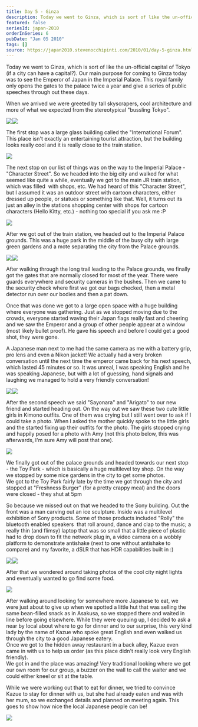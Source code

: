 ```yaml
---
title: Day 5 - Ginza
description: Today we went to Ginza, which is sort of like the un-official capital of Tokyo (if a city can have a capital?). Our main purpose for coming ...
featured: false
seriesId: japan-2010
orderInSeries: 6
pubDate: "Jan 05 2010"
tags: []
source: https://japan2010.stevenocchipinti.com/2010/01/day-5-ginza.html
---
```


Today we went to Ginza, which is sort of like the un-official capital of Tokyo (if a city can have a capital?). Our main purpose for coming to Ginza today was to see the Emperor of Japan in the Imperial Palace. This royal family only opens the gates to the palace twice a year and give a series of public speeches through out these days.

When we arrived we were greeted by tall skyscrapers, cool architecture and more of what we expected from the stereotypical "bussling Tokyo".

[![](https://2.bp.blogspot.com/_l2YQkMP1pOU/Sz9wRoJymUI/AAAAAAAAAPs/03C9nvhbVV0/s320/DSC_0003.JPG)](https://2.bp.blogspot.com/_l2YQkMP1pOU/Sz9wRoJymUI/AAAAAAAAAPs/03C9nvhbVV0/s1600-h/DSC_0003.JPG)[![](https://3.bp.blogspot.com/_l2YQkMP1pOU/S0IPXnBAPAI/AAAAAAAAARU/8rt3uv7rshg/s320/DSC_0002.JPG)](https://3.bp.blogspot.com/_l2YQkMP1pOU/S0IPXnBAPAI/AAAAAAAAARU/8rt3uv7rshg/s1600-h/DSC_0002.JPG)

The first stop was a large glass building called the "International Forum". This place isn't exactly an entertaining tourist attraction, but the building looks really cool and it is really close to the train station.

[![](https://4.bp.blogspot.com/_l2YQkMP1pOU/Sz9wTBbCzUI/AAAAAAAAAP0/-7xw7tq4mpM/s320/DSC_0009.JPG)](https://4.bp.blogspot.com/_l2YQkMP1pOU/Sz9wTBbCzUI/AAAAAAAAAP0/-7xw7tq4mpM/s1600-h/DSC_0009.JPG)

The next stop on our list of things was on the way to the Imperial Palace - "Character Street". So we headed into the big city and walked for what seemed like quite a while, eventually we got to the main JR train station, which was filled  with shops, etc. We had heard of this "Character Street", but I assumed it was an outdoor street with cartoon characters, either dressed up people, or statues or something like that. Well, it turns out its just an alley in the stations shopping center with shops for cartoon characters (Hello Kitty, etc.) - nothing too special if you ask me :P

[![](https://1.bp.blogspot.com/_l2YQkMP1pOU/Sz9wUCkrWNI/AAAAAAAAAP8/YL2vYcbHoxQ/s320/DSC_0023.JPG)](https://1.bp.blogspot.com/_l2YQkMP1pOU/Sz9wUCkrWNI/AAAAAAAAAP8/YL2vYcbHoxQ/s1600-h/DSC_0023.JPG)

After we got out of the train station, we headed out to the Imperial Palace grounds. This was a huge park in the middle of the busy city with large green gardens and a mote separating the city from the Palace grounds.

[![](https://4.bp.blogspot.com/_l2YQkMP1pOU/Sz9xlLk22iI/AAAAAAAAARM/nD6-d7PiCU4/s320/DSC_0100.JPG)](https://4.bp.blogspot.com/_l2YQkMP1pOU/Sz9xlLk22iI/AAAAAAAAARM/nD6-d7PiCU4/s1600-h/DSC_0100.JPG)[![](https://4.bp.blogspot.com/_l2YQkMP1pOU/Sz9waRnZgJI/AAAAAAAAAQc/L3pVZ71DicU/s320/DSC_0120.JPG)](https://4.bp.blogspot.com/_l2YQkMP1pOU/Sz9waRnZgJI/AAAAAAAAAQc/L3pVZ71DicU/s1600-h/DSC_0120.JPG)

After walking through the long trail leading to the Palace grounds, we finally got the gates that are normally closed for most of the year. There were guards everywhere and security cameras in the bushes. Then we came to the security check where first we got our bags checked, then a metal detector run over our bodies and then a pat down.

Once that was done we got to a large open space with a huge building where everyone was gathering. Just as we stopped moving due to the crowds, everyone started waving their Japan flags really fast and cheering and we saw the Emperor and a group of other people appear at a window (most likely bullet proof). He gave his speech and before I could get a good shot, they were gone.

A Japanese man next to me had the same camera as me with a battery grip, pro lens and even a Nikon jacket! We actually had a very broken conversation until the next time the emperor came back for his next speech, which lasted 45 minutes or so. It was unreal, I was speaking English and he was speaking Japanese, but with a lot of guessing, hand signals and laughing we managed to hold a very friendly conversation!

[![](https://2.bp.blogspot.com/_l2YQkMP1pOU/Sz9wXBv0_cI/AAAAAAAAAQM/TqJR_el1Ym8/s320/DSC_0065.JPG)](https://2.bp.blogspot.com/_l2YQkMP1pOU/Sz9wXBv0_cI/AAAAAAAAAQM/TqJR_el1Ym8/s1600-h/DSC_0065.JPG)[![](https://1.bp.blogspot.com/_l2YQkMP1pOU/Sz9wVsKBm5I/AAAAAAAAAQE/oq7MuAu-Pd0/s320/DSC_0057.JPG)](https://1.bp.blogspot.com/_l2YQkMP1pOU/Sz9wVsKBm5I/AAAAAAAAAQE/oq7MuAu-Pd0/s1600-h/DSC_0057.JPG)

After the second speech we said "Sayonara" and "Arigato" to our new friend and started heading out. On the way out we saw these two cute little girls in Kimono outfits. One of them was crying but I still went over to ask if I could take a photo. When I asked the mother quickly spoke to the little girls and the started fixing up their outfits for the photo. The girls stopped crying and happily posed for a photo with Amy (not this photo below, this was afterwards, I'm sure Amy will post that one).

[![](https://4.bp.blogspot.com/_l2YQkMP1pOU/Sz9wYqwQGmI/AAAAAAAAAQU/BuZ0qupGTyk/s320/DSC_0087.JPG)](https://4.bp.blogspot.com/_l2YQkMP1pOU/Sz9wYqwQGmI/AAAAAAAAAQU/BuZ0qupGTyk/s1600-h/DSC_0087.JPG)

We finally got out of the palace grounds and headed towards our next stop - the Toy Park - which is basically a huge multilevel toy shop. On the way we stopped by some nice gardens in the city to get some photos.  
We got to the Toy Park fairly late by the time we got through the city and stopped at "Freshness Burger" (for a pretty crappy meal) and the doors were closed - they shut at 5pm

So because we missed out on that we headed to the Sony building. Out the front was a man carving out an ice sculpture. Inside was a multilevel exhibition of Sony products. Some of those products included "Rolly" the bluetooth enabled speakers  that roll around, dance and clap to the music; a really thin (and flimsy) laptop that was so small that a little piece of plastic had to drop down to fit the network plug in, a video camera on a wobbly platform to demonstrate antishake (next to one without antishake to compare) and my favorite, a dSLR that has HDR capabilities built in :)

[![](https://4.bp.blogspot.com/_l2YQkMP1pOU/Sz9wc3ePFaI/AAAAAAAAAQk/CpUV8MEg7gU/s320/DSC_0155.JPG)](https://4.bp.blogspot.com/_l2YQkMP1pOU/Sz9wc3ePFaI/AAAAAAAAAQk/CpUV8MEg7gU/s1600-h/DSC_0155.JPG)[![](https://4.bp.blogspot.com/_l2YQkMP1pOU/Sz9wd7QjOoI/AAAAAAAAAQs/FO8q7VDWLJw/s320/DSC_0157.JPG)](https://4.bp.blogspot.com/_l2YQkMP1pOU/Sz9wd7QjOoI/AAAAAAAAAQs/FO8q7VDWLJw/s1600-h/DSC_0157.JPG)

After that we wondered around taking photos of the cool city night lights and eventually wanted to go find some food.

[![](https://1.bp.blogspot.com/_l2YQkMP1pOU/Sz9whZGOxHI/AAAAAAAAAQ8/_jphVUL_nJ4/s320/DSC_0184.JPG)](https://1.bp.blogspot.com/_l2YQkMP1pOU/Sz9whZGOxHI/AAAAAAAAAQ8/_jphVUL_nJ4/s1600-h/DSC_0184.JPG)

After walking around looking for somewhere more Japanese to eat, we were just about to give up when we spotted a little hut that was selling the same bean-filled snack as in Asakusa, so we stopped there and waited in line before going elsewhere. While they were queuing up, I decided to ask a near by local about where to go for dinner and to our surprise, this very kind lady by the name of Kazue who spoke great English and even walked us through the city to a good Japanese eatery.  
Once we got to the hidden away restaurant in a back alley, Kazue even came in with us to help us order (as this place didn't really look very English friendly).  
We got in and the place was amazing! Very traditional looking where we got our own room for our group, a buzzer on the wall to call the waiter and we could either kneel or sit at the table.

While we were working out that to eat for dinner, we tried to convince Kazue to stay for dinner with us, but she had already eaten and was with her mum, so we exchanged details and planned on meeting again. This goes to show how nice the local Japanese people can be!

[![](https://4.bp.blogspot.com/_l2YQkMP1pOU/Sz9wft_kC7I/AAAAAAAAAQ0/CusxaGNov6g/s320/DSC_0176.JPG)](https://4.bp.blogspot.com/_l2YQkMP1pOU/Sz9wft_kC7I/AAAAAAAAAQ0/CusxaGNov6g/s1600-h/DSC_0176.JPG)
